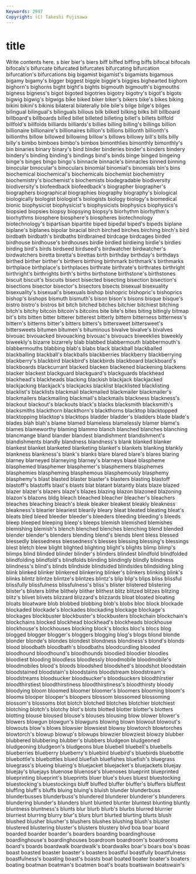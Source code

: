 ```yaml
---
Keywords: 2997 
Copyright: (C) Takeshi Fujisawa
---
```


# title

Write contents here.
s bier bier's biers biff biffed biffing biffs
bifocal bifocals bifocals's bifurcate bifurcated bifurcates bifurcating bifurcation bifurcation's bifurcations
big bigamist bigamist's bigamists bigamous bigamy bigamy's bigger biggest biggie
biggie's biggies bighearted bighorn bighorn's bighorns bight bight's bights bigmouth
bigmouth's bigmouths bigness bigness's bigot bigoted bigotries bigotry bigotry's bigot's
bigots bigwig bigwig's bigwigs bike biked biker biker's bikers bike's
bikes biking bikini bikini's bikinis bilateral bilaterally bile bile's bilge
bilge's bilges bilingual bilingual's bilinguals bilious bilk bilked bilking bilks
bill billboard billboard's billboards billed billet billeted billeting billet's billets
billfold billfold's billfolds billiards billiards's billies billing billing's billings billion
billionaire billionaire's billionaires billion's billions billionth billionth's billionths billow billowed
billowing billow's billows billowy bill's bills billy billy's bimbo bimboes
bimbo's bimbos bimonthlies bimonthly bimonthly's bin binaries binary binary's bind
binder binderies binder's binders bindery bindery's binding binding's bindings bind's
binds binge binged bingeing binge's binges bingo bingo's binnacle binnacle's
binnacles binned binning binocular binocular's binoculars binomial binomial's binomials bin's
bins biochemical biochemical's biochemicals biochemist biochemistry biochemistry's biochemist's biochemists biodegradable
biodiversity biodiversity's biofeedback biofeedback's biographer biographer's biographers biographical biographies biography
biography's biological biologically biologist biologist's biologists biology biology's biomedical bionic
biophysicist biophysicist's biophysicists biophysics biophysics's biopsied biopsies biopsy biopsying biopsy's
biorhythm biorhythm's biorhythms biosphere biosphere's biospheres biotechnology biotechnology's bipartisan bipartite
biped bipedal biped's bipeds biplane biplane's biplanes bipolar biracial birch
birched birches birching birch's bird birdbath birdbath's birdbaths birdbrained birdcage
birdcages birded birdhouse birdhouse's birdhouses birdie birdied birdieing birdie's birdies
birding bird's birds birdseed birdseed's birdwatcher birdwatcher's birdwatchers biretta biretta's
birettas birth birthday birthday's birthdays birthed birther birther's birthers birthing
birthmark birthmark's birthmarks birthplace birthplace's birthplaces birthrate birthrate's birthrates birthright
birthright's birthrights birth's births birthstone birthstone's birthstones biscuit biscuit's biscuits
bisect bisected bisecting bisection bisection's bisections bisector bisector's bisectors bisects
bisexual bisexuality bisexuality's bisexual's bisexuals bishop bishopric bishopric's bishoprics bishop's
bishops bismuth bismuth's bison bison's bisons bisque bisque's bistro bistro's
bistros bit bitch bitched bitches bitchier bitchiest bitching bitch's bitchy
bitcoin bitcoin's bitcoins bite bite's bites biting bitingly bitmap bit's
bits bitten bitter bitterer bitterest bitterly bittern bitterness bitterness's bittern's
bitterns bitter's bitters bitters's bittersweet bittersweet's bittersweets bitumen bitumen's bituminous
bivalve bivalve's bivalves bivouac bivouacked bivouacking bivouac's bivouacs biweeklies biweekly
biweekly's bizarre bizarrely blab blabbed blabbermouth blabbermouth's blabbermouths blabbing blab's
blabs black blackball blackballed blackballing blackball's blackballs blackberries blackberry blackberrying
blackberry's blackbird blackbird's blackbirds blackboard blackboard's blackboards blackcurrant blacked blacken
blackened blackening blackens blacker blackest blackguard blackguard's blackguards blackhead blackhead's
blackheads blacking blackish blackjack blackjacked blackjacking blackjack's blackjacks blacklist blacklisted
blacklisting blacklist's blacklists blackmail blackmailed blackmailer blackmailer's blackmailers blackmailing blackmail's
blackmails blackness blackness's blackout blackout's blackouts black's blacks blacksmith blacksmith's
blacksmiths blackthorn blackthorn's blackthorns blacktop blacktopped blacktopping blacktop's blacktops bladder
bladder's bladders blade blade's blades blah blah's blame blamed blameless
blamelessly blamer blame's blames blameworthy blaming blammo blanch blanched blanches
blanching blancmange bland blander blandest blandishment blandishment's blandishments blandly blandness
blandness's blank blanked blanker blankest blanket blanketed blanketing blanket's blankets
blanking blankly blankness blankness's blank's blanks blare blared blare's blares
blaring blarney blarneyed blarneying blarney's blarneys blasé blaspheme blasphemed blasphemer
blasphemer's blasphemers blasphemes blasphemies blaspheming blasphemous blasphemously blasphemy blasphemy's blast
blasted blaster blaster's blasters blasting blastoff blastoff's blastoffs blast's blasts
blat blatant blatantly blats blaze blazed blazer blazer's blazers blaze's
blazes blazing blazon blazoned blazoning blazon's blazons bldg bleach bleached
bleacher bleacher's bleachers bleaches bleaching bleach's bleak bleaker bleakest bleakly
bleakness bleakness's blearier bleariest blearily bleary bleat bleated bleating bleat's
bleats bled bleed bleeder bleeder's bleeders bleeding bleeding's bleeds bleep
bleeped bleeping bleep's bleeps blemish blemished blemishes blemishing blemish's blench
blenched blenches blenching blend blended blender blender's blenders blending blend's
blends blent bless blessed blessedly blessedness blessedness's blesses blessing blessing's
blessings blest bletch blew blight blighted blighting blight's blights blimp
blimp's blimps blind blinded blinder blinder's blinders blindest blindfold blindfolded
blindfolding blindfold's blindfolds blinding blindingly blindly blindness blindness's blind's blinds
blindside blindsided blindsides blindsiding bling blink blinked blinker blinkered blinkering
blinker's blinkers blinking blink's blinks blintz blintze blintze's blintzes blintz's
blip blip's blips bliss blissful blissfully blissfulness blissfulness's bliss's blister
blistered blistering blister's blisters blithe blithely blither blithest blitz blitzed
blitzes blitzing blitz's blivet blivets blizzard blizzard's blizzards bloat bloated
bloating bloats bloatware blob blobbed blobbing blob's blobs bloc block
blockade blockaded blockade's blockades blockading blockage blockage's blockages blockbuster blockbuster's
blockbusters blockchain blockchain's blockchains blocked blockhead blockhead's blockheads blockhouse blockhouse's
blockhouses blocking block's blocks bloc's blocs blog blogged blogger blogger's
bloggers blogging blog's blogs blond blonde blonder blonde's blondes blondest
blondness blondness's blond's blonds blood bloodbath bloodbath's bloodbaths bloodcurdling blooded
bloodhound bloodhound's bloodhounds bloodied bloodier bloodies bloodiest blooding bloodless bloodlessly
bloodmobile bloodmobile's bloodmobiles blood's bloods bloodshed bloodshed's bloodshot bloodstain bloodstained
bloodstain's bloodstains bloodstream bloodstream's bloodstreams bloodsucker bloodsucker's bloodsuckers bloodthirstier bloodthirstiest
bloodthirstiness bloodthirstiness's bloodthirsty bloody bloodying bloom bloomed bloomer bloomer's bloomers
blooming bloom's blooms blooper blooper's bloopers blossom blossomed blossoming blossom's
blossoms blot blotch blotched blotches blotchier blotchiest blotching blotch's blotchy
blot's blots blotted blotter blotter's blotters blotting blouse bloused blouse's
blouses blousing blow blower blower's blowers blowgun blowgun's blowguns blowing
blown blowout blowout's blowouts blow's blows blowsier blowsiest blowsy blowtorch
blowtorches blowtorch's blowup blowup's blowups blowzier blowziest blowzy blubber blubbered
blubbering blubber's blubbers bludgeon bludgeoned bludgeoning bludgeon's bludgeons blue bluebell
bluebell's bluebells blueberries blueberry blueberry's bluebird bluebird's bluebirds bluebottle bluebottle's
bluebottles blued bluefish bluefishes bluefish's bluegrass bluegrass's blueing blueing's bluejacket
bluejacket's bluejackets bluejay bluejay's bluejays bluenose bluenose's bluenoses blueprint blueprinted
blueprinting blueprint's blueprints bluer blue's blues bluest bluestocking bluestocking's bluestockings
bluff bluffed bluffer bluffer's bluffers bluffest bluffing bluff's bluffs bluing
bluing's bluish blunder blunderbuss blunderbusses blunderbuss's blundered blunderer blunderer's blunderers
blundering blunder's blunders blunt blunted blunter bluntest blunting bluntly bluntness
bluntness's blunts blur blurb blurb's blurbs blurred blurrier blurriest blurring
blurry blur's blurs blurt blurted blurting blurts blush blushed blusher
blusher's blushers blushes blushing blush's bluster blustered blustering bluster's blusters
blustery blvd boa boar board boarded boarder boarder's boarders boarding
boardinghouse boardinghouse's boardinghouses boardroom boardroom's boardrooms board's boards boardwalk boardwalk's
boardwalks boar's boars boa's boas boast boasted boaster boaster's boasters
boastful boastfully boastfulness boastfulness's boasting boast's boasts boat boated boater
boater's boaters boating boatman boatman's boatmen boat's boats boatswain boatswain's
